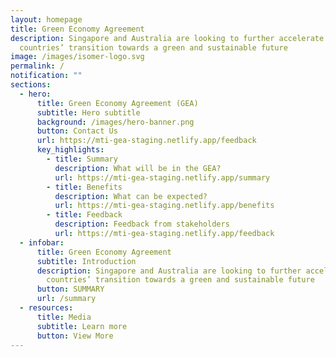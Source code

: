 ```yaml
---
layout: homepage
title: Green Economy Agreement
description: Singapore and Australia are looking to further accelerate both
  countries’ transition towards a green and sustainable future
image: /images/isomer-logo.svg
permalink: /
notification: ""
sections:
  - hero:
      title: Green Economy Agreement (GEA)
      subtitle: Hero subtitle
      background: /images/hero-banner.png
      button: Contact Us
      url: https://mti-gea-staging.netlify.app/feedback
      key_highlights:
        - title: Summary
          description: What will be in the GEA?
          url: https://mti-gea-staging.netlify.app/summary
        - title: Benefits
          description: What can be expected?
          url: https://mti-gea-staging.netlify.app/benefits
        - title: Feedback
          description: Feedback from stakeholders
          url: https://mti-gea-staging.netlify.app/feedback
  - infobar:
      title: Green Economy Agreement
      subtitle: Introduction
      description: Singapore and Australia are looking to further accelerate both
        countries’ transition towards a green and sustainable future
      button: SUMMARY
      url: /summary
  - resources:
      title: Media
      subtitle: Learn more
      button: View More
---
```


